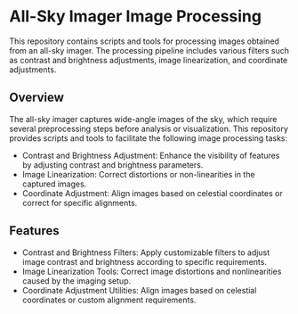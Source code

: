 
# All-Sky Imager Image Processing

This repository contains scripts and tools for processing images obtained from an all-sky imager. The processing pipeline includes various filters such as contrast and brightness adjustments, image linearization, and coordinate adjustments.

## Overview

The all-sky imager captures wide-angle images of the sky, which require several preprocessing steps before analysis or visualization. This repository provides scripts and tools to facilitate the following image processing tasks:

- Contrast and Brightness Adjustment: Enhance the visibility of features by adjusting contrast and brightness parameters.
- Image Linearization: Correct distortions or non-linearities in the captured images.
- Coordinate Adjustment: Align images based on celestial coordinates or correct for specific alignments.

## Features

- Contrast and Brightness Filters: Apply customizable filters to adjust image contrast and brightness according to specific requirements.
- Image Linearization Tools: Correct image distortions and nonlinearities caused by the imaging setup.
- Coordinate Adjustment Utilities: Align images based on celestial coordinates or custom alignment requirements.
